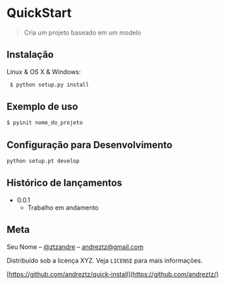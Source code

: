 # QuickStart
> Cria um projeto baseado em um modelo

## Instalação

Linux & OS X & Windows:

```sh
 $ python setup.py install
```


## Exemplo de uso

``` sh
$ pyinit nome_do_projeto
```

## Configuração para Desenvolvimento

```sh
python setup.pt develop
```

## Histórico de lançamentos

* 0.0.1
    * Trabalho em andamento

## Meta

Seu Nome – [@ztzandre](https://twitter.com/ztzandre) – andreztz@gmail.com

Distribuído sob a licença XYZ. Veja `LICENSE` para mais informações.

[https://github.com/andreztz/quick-install](https://github.com/andreztz/)

